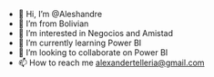 - 👋 Hi, I’m @Aleshandre
- 👀 I’m from Bolivian 
- 👀 I’m interested in Negocios and Amistad
- 🌱 I’m currently learning Power BI
- 💞️ I’m looking to collaborate on Power BI
- 📫 How to reach me alexandertelleria@gmail.com

<!---
Aleshandre/Aleshandre is a ✨ special ✨ repository because its `README.md` (this file) appears on your GitHub profile.
You can click the Preview link to take a look at your changes.
--->
